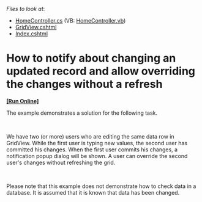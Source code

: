 <!-- default file list -->
*Files to look at*:

* [HomeController.cs](./CS/DevExpressMvcApplication1/Controllers/HomeController.cs) (VB: [HomeController.vb](./VB/DevExpressMvcApplication1/Controllers/HomeController.vb))
* [GridView.cshtml](./CS/DevExpressMvcApplication1/Views/Home/GridView.cshtml)
* [Index.cshtml](./CS/DevExpressMvcApplication1/Views/Home/Index.cshtml)
<!-- default file list end -->
# How to notify about changing an updated record and allow overriding the changes without a refresh
<!-- run online -->
**[[Run Online]](https://codecentral.devexpress.com/e5029/)**
<!-- run online end -->


<p>The example demonstrates a solution for the following task.</p><br />
<p>We have two (or more) users who are editing the same data row in GridView. While the first user is typing new values, the second user has committed his changes. When the first user commits his changes, a notification popup dialog will be shown. A user can override the second user's changes without refreshing the grid.</p><br />
<p>Please note that this example does not demonstrate how to check data in a database. It is assumed that it is known that data has been changed.</p>

<br/>


